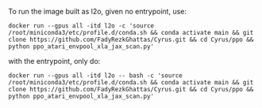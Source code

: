 To run the image built as l2o, given no entrypoint, use:

```
docker run --gpus all -itd l2o -c 'source /root/miniconda3/etc/profile.d/conda.sh && conda activate main && git clone https://github.com/FadyRezkGhattas/Cyrus.git && cd Cyrus/ppo && python ppo_atari_envpool_xla_jax_scan.py' 
```

with the entrypoint, only do:
```
docker run --gpus all -itd l2o -- bash -c 'source /root/miniconda3/etc/profile.d/conda.sh && conda activate main && git clone https://github.com/FadyRezkGhattas/Cyrus.git && cd Cyrus/ppo && python ppo_atari_envpool_xla_jax_scan.py'
```